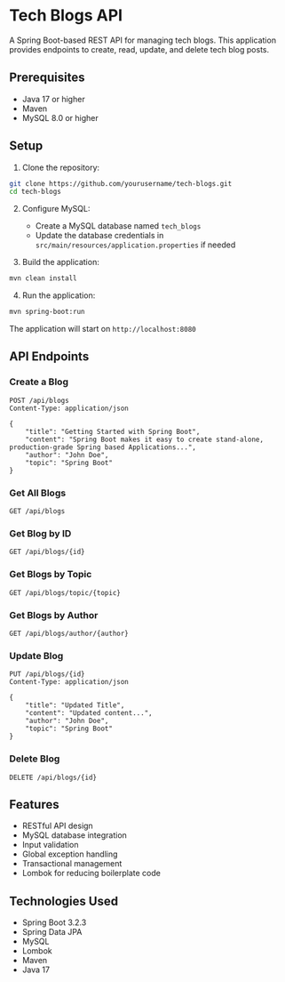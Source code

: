 # Tech Blogs API

A Spring Boot-based REST API for managing tech blogs. This application provides endpoints to create, read, update, and delete tech blog posts.

## Prerequisites

- Java 17 or higher
- Maven
- MySQL 8.0 or higher

## Setup

1. Clone the repository:
```bash
git clone https://github.com/yourusername/tech-blogs.git
cd tech-blogs
```

2. Configure MySQL:
   - Create a MySQL database named `tech_blogs`
   - Update the database credentials in `src/main/resources/application.properties` if needed

3. Build the application:
```bash
mvn clean install
```

4. Run the application:
```bash
mvn spring-boot:run
```

The application will start on `http://localhost:8080`

## API Endpoints

### Create a Blog
```http
POST /api/blogs
Content-Type: application/json

{
    "title": "Getting Started with Spring Boot",
    "content": "Spring Boot makes it easy to create stand-alone, production-grade Spring based Applications...",
    "author": "John Doe",
    "topic": "Spring Boot"
}
```

### Get All Blogs
```http
GET /api/blogs
```

### Get Blog by ID
```http
GET /api/blogs/{id}
```

### Get Blogs by Topic
```http
GET /api/blogs/topic/{topic}
```

### Get Blogs by Author
```http
GET /api/blogs/author/{author}
```

### Update Blog
```http
PUT /api/blogs/{id}
Content-Type: application/json

{
    "title": "Updated Title",
    "content": "Updated content...",
    "author": "John Doe",
    "topic": "Spring Boot"
}
```

### Delete Blog
```http
DELETE /api/blogs/{id}
```

## Features

- RESTful API design
- MySQL database integration
- Input validation
- Global exception handling
- Transactional management
- Lombok for reducing boilerplate code

## Technologies Used

- Spring Boot 3.2.3
- Spring Data JPA
- MySQL
- Lombok
- Maven
- Java 17
